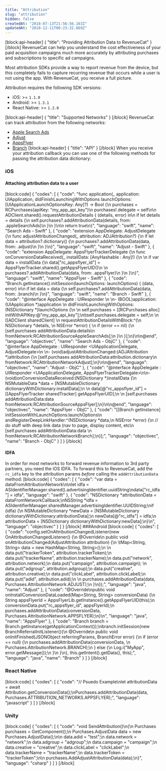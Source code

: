 ```yaml
---
title: "Attribution"
slug: "attribution"
hidden: false
createdAt: "2018-07-13T21:56:56.163Z"
updatedAt: "2018-12-11T00:23:32.869Z"
---
```

[block:api-header]
{
  "title": "Providing Attribution Data to RevenueCat"
}
[/block]
RevenueCat can help you understand the cost effectiveness of your paid acquisition campaigns much more accurately by attributing purchases and subscriptions to specific ad campaigns.

Most attribution SDKs provide a way to report revenue from the device, but this completely fails to capture recurring revenue that occurs while a user is not using the app. With RevenueCat, you receive a full picture.

Attribution requires the following SDK versions:
  * iOS: >= `1.1.0`
  * Android: >= `1.3.1`
  * React Native: >= `1.2.0`

[block:api-header]
{
  "title": "Supported Networks"
}
[/block]
RevenueCat can track attribution from the following networks:

  * [Apple Search Ads](https://searchads.apple.com/advanced/help/measure-results/#attribution-api)
  * [Adjust](https://www.adjust.com/)
  * [AppsFlyer](https://www.appsflyer.com/) 
  * [Branch](http://branch.io/)
[block:api-header]
{
  "title": "API"
}
[/block]
When you receive your attribution callback you can use one of the following methods for passing the attribution data dictionary:

### iOS

#### Attaching attribution data to a user
[block:code]
{
  "codes": [
    {
      "code": "func application(_ application: UIApplication, didFinishLaunchingWithOptions launchOptions: [UIApplicationLaunchOptionsKey: Any]?) -> Bool {\n    purchases = RCPurchases(apiKey: \"my_app_api_key\")\n    purchases!.delegate = self\n\n    ADClient.shared().requestAttributionDetails { (details, error) in\n        if let details = details {\n            self.purchases?.addAttributionData(details, from: .appleSearchAds)\n        }\n    }\n\n    return true\n}",
      "language": "swift",
      "name": "Search Ads - Swift"
    },
    {
      "code": "extension AppDelegate: AdjustDelegate {\n    func adjustAttributionChanged(_ attribution: ADJAttribution?) {\n        if let data = attribution?.dictionary() {\n            purchases?.addAttributionData(data, from: .adjust)\n        }\n    }\n}",
      "language": "swift",
      "name": "Adjust - Swift"
    },
    {
      "code": "extension AppDelegate: AppsFlyerTrackerDelegate {\n    func onConversionDataReceived(_ installData: [AnyHashable : Any]!) {\n        \n        if var data = installData {\n            data[\"rc_appsflyer_id\"] = AppsFlyerTracker.shared().getAppsFlyerUID()\n            \n            purchases?.addAttributionData(data, from: .appsFlyer)\n        }\n    }\n}",
      "language": "swift",
      "name": "AppsFlyer - Swift"
    },
    {
      "code": "Branch.getInstance().initSession(launchOptions: launchOptions) { (data, error) in\n    if let data = data {\n        self.purchases?.addAttributionData(data, from: .branch)\n    }\n}",
      "language": "swift",
      "name": "Branch - Swift"
    },
    {
      "code": "@interface AppDelegate : UIResponder <UIApplicationDelegate>\n \n- (BOOL)application:(UIApplication *)application \n  didFinishLaunchingWithOptions:(NSDictionary *)launchOptions {\n  \n  self.purchases = [[RCPurchases alloc] initWithAPIKey:@\"my_app_api_key\"];\n\tself.purchases.delegate = self;\n    \n  [[ADClient sharedClient] \n   requestAttributionDetailsWithBlock:^(\n     NSDictionary *details, \n     NSError *error) { \n     if (error == nil) {\n       [self.purchases addAttributionData:details\n                              fromNetwork:RCAttributionSourceAppleSearchAds];\n     }\n   }];\n}\n\n@end",
      "language": "objectivec",
      "name": "Search Ads - ObjC"
    },
    {
      "code": "@interface AppDelegate : UIResponder <UIApplicationDelegate, AdjustDelegate>\n  \n- (void)adjustAttributionChanged:(ADJAttribution *)attribution {\n  [self.purchases addAttributionData:attribution.dictionary\n                         fromNetwork:RCAttributionNetworkAdjust];\n}\n\n@end",
      "language": "objectivec",
      "name": "Adjust - ObjC"
    },
    {
      "code": "@interface AppDelegate : UIResponder <UIApplicationDelegate, AppsFlyerTrackerDelegate>\n\n- (void)onConversionDataReceived:(NSDictionary *)installData {\n  NSMutableData *data = [NSMutableDictionary dictionaryWithDictionary:installData];\n  \n  data[@\"rc_appsflyer_id\"] = [[AppsFlyerTracker sharedTracker] getAppsFlyerUID];\n  \n  [self.purchases addAttributionData:data fromNetwork:RCAttributionSourceAppsFlyer];\n}\n\n@end",
      "language": "objectivec",
      "name": "AppsFlyer - ObjC"
    },
    {
      "code": "[[Branch getInstance] initSessionWithLaunchOptions:launchOptions\n                        andRegisterDeepLinkHandler:^(NSDictionary *data,\n                                                     NSError *error) {\n  // do stuff with deep link data (nav to page, display content, etc\n  [self.purchases addAttributionData:data \n                         fromNetwork:RCAttributionNetworkBranch];\n}];",
      "language": "objectivec",
      "name": "Branch - ObjC"
    }
  ]
}
[/block]
#### IDFA
In order for most networks to forward revenue information to 3rd party partners, you need the iOS IDFA. To forward this to RevenueCat, add the `rc_idfa` key to the attribution params *before* calling the `addAttributionData` method:
[block:code]
{
  "codes": [
    {
      "code": "var data = dataFromAttributionNetwork\n\nlet idfa = ASIdentifierManager.shared().advertisingIdentifier.uuidString\ndata[\"rc_idfa\"] = idfa",
      "language": "swift"
    },
    {
      "code": "NSDictionary *attributionData = dataFromNetworkCallback;\nNSString *idfa = ASIdentifierManager.sharedManager.advertisingIdentifier.UUIDString;\nif (idfa) {\n  NSMutableDictionary *newData = [NSMutableDictionary dictionaryWithDictionary:attributionData];\n  newData[@\"rc_idfa\"] = idfa;\n  attributionData = [NSDictionary dictionaryWithDictionary:newData];\n}\n",
      "language": "objectivec"
    }
  ]
}
[/block]
###Android 
[block:code]
{
  "codes": [
    {
      "code": "config.setOnAttributionChangedListener(new OnAttributionChangedListener() {\n    @Override\n    public void onAttributionChanged(AdjustAttribution attribution) {\n    \tMap<String, String> data = new HashMap<String, String>();\n      \n      data.put(\"trackerToken\", attribution.trackerToken);\n      data.put(\"trackerName\", attribution.trackerName);\n      data.put(\"network\", attribution.network);\n      data.put(\"campaign\", attribution.campaign);      \n      data.put(\"adgroup\", attribution.adgroup);\n      data.put(\"creative\", attribution.creative);\n      data.put(\"clickLabel\", attribution.clickLabel);\n      data.put(\"adid\", attribution.adid);\n      \n      purchases.addAttributionData(data, Purchases.AttributionNetwork.ADJUST);\n    }\n});",
      "language": "java",
      "name": "Adjust"
    },
    {
      "code": "@Override\npublic void onInstallConversionDataLoaded(Map<String, String> conversionData) {\n  String appsFlyerId = AppsFlyerLib.getInstance().getAppsFlyerUID(this);\n  conversionData.put(\"rc_appsflyer_id\", appsFlyerId);\n  purchases.addAttributionData(conversionData, Purchases.AttributionNetwork.APPSFLYER);\n}\n",
      "language": "java",
      "name": "AppsFlyer"
    },
    {
      "code": "Branch branch = Branch.getInstance(getApplicationContext());\nbranch.initSession(new BranchReferralInitListener(){\n    @Override\n    public void onInitFinished(JSONObject referringParams, BranchError error) {\n        if (error == null) {\n          purchases.addAttributionData(conversionData, \n                                       Purchases.AttributionNetwork.BRANCH);\n        } else {\n            Log.i(\"MyApp\", error.getMessage());\n        }\n    }\n}, this.getIntent().getData(), this);",
      "language": "java",
      "name": "Branch"
    }
  ]
}
[/block]
### React Native
[block:code]
{
  "codes": [
    {
      "code": "// Psuedo Example\nlet attributionData = await Attribution.getConversionData();\nPurchases.addAttributionData(data, Purchases.ATTRIBUTION_NETWORKS.APPSFLYER);",
      "language": "javascript"
    }
  ]
}
[/block]
### Unity
[block:code]
{
  "codes": [
    {
      "code": "void SendAttribution()\n{\n  Purchases purchases = GetComponent<Purchases>();\n  Purchases.AdjustData data = new Purchases.AdjustData();\n\n  data.adid = \"test\";\n  data.network = \"network\";\n  data.adgroup = \"adgroup\";\n  data.campaign = \"campaign\";\n  data.creative = \"creative\";\n  data.clickLabel = \"clickLabel\";\n  data.trackerName = \"trackerName\";\n  data.trackerToken = \"trackerToken\";\n\n  purchases.AddAdjustAttributionData(data);\n}",
      "language": "csharp"
    }
  ]
}
[/block]